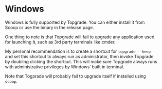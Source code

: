 # Windows

Windows is fully supported by Topgrade. You can either install it from Scoop or use the binary in the release page.

One thing to note is that Topgrade will fail to upgrade any application used for launching it, such as 3rd party terminals like cmder.

My personal recommendation is to create a shortcut for `topgrade --keep` and set this shortcut to always run as administrator, then invoke Topgrade by doubling clicking the shortcut. This will make sure Topgrade always runs with administrative privileges by Windows' built in terminal.

Note that Togprade will probably fail to upgrade itself if installed using `scoop`.
